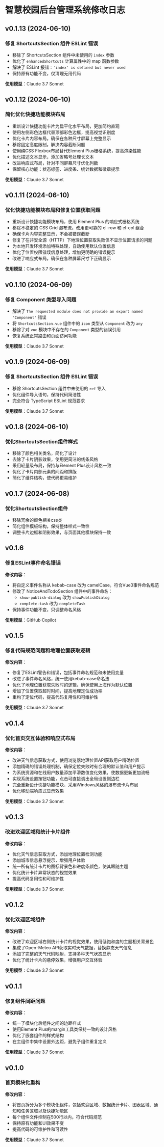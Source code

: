 # 智慧校园后台管理系统修改日志

## v0.1.13 (2024-06-10)

### 修复 ShortcutsSection 组件 ESLint 错误

- 移除了 ShortcutsSection 组件中未使用的 `index` 参数
- 优化了 `enhancedShortcuts` 计算属性中的 map 函数参数
- 解决了 ESLint 报错：`'index' is defined but never used`
- 保持原有功能不变，仅清理无用代码

**使用模型**：Claude 3.7 Sonnet

## v0.1.12 (2024-06-10)

### 简化优化快捷功能模块布局

- 重新设计快捷功能卡片为扁平化水平布局，更加简约直观
- 使用左侧彩色边框代替顶部彩色边框，提高视觉识别度
- 优化卡片内容布局，确保在各种尺寸屏幕上完整显示
- 移除固定高度限制，解决内容截断问题
- 使用纯CSS Flexbox布局替代Element Plus栅格系统，提高渲染性能
- 优化描述文本显示，添加省略号处理长文本
- 改进响应式布局，针对不同屏幕尺寸优化列数
- 保留核心功能：状态标签、进度条、统计数据和徽章提示

**使用模型**：Claude 3.7 Sonnet

## v0.1.11 (2024-06-10)

### 优化快捷功能模块布局和修复位置获取问题

- 重新设计快捷功能模块布局，使用 Element Plus 的响应式栅格系统
- 移除不稳定的 CSS Grid 瀑布流，改用更可靠的 el-row 和 el-col 组合
- 确保卡片内容完整显示，不会被错误截断
- 修复了在非安全源（HTTP）下地理位置获取失败但不显示位置请求的问题
- 为本地开发环境添加特殊处理，自动使用默认位置信息
- 优化了位置权限错误信息处理，增加更明确的错误提示
- 改进了响应式布局，确保在各种屏幕尺寸下正确显示

**使用模型**：Claude 3.7 Sonnet

## v0.1.10 (2024-06-09)

### 修复 Component 类型导入问题

- 解决了 `The requested module does not provide an export named 'Component'` 错误
- 将 `ShortcutsSection.vue` 组件中的 `icon` 类型从 `Component` 改为 `any`
- 移除了对 `vue` 模块中不存在的 `Component` 类型的错误引用
- 恢复系统正常路由和页面访问功能

**使用模型**：Claude 3.7 Sonnet

## v0.1.9 (2024-06-09)

### 修复 ShortcutsSection 组件 ESLint 错误

- 移除 ShortcutsSection 组件中未使用的 `ref` 导入
- 优化组件导入语句，保持代码简洁性
- 完全符合 TypeScript ESLint 规范要求

**使用模型**：Claude 3.7 Sonnet

## v0.1.8 (2024-06-10)

### 优化ShortcutsSection组件样式

- 移除了颜色相关类名，简化了设计
- 去除了卡片阴影效果，使用更简洁的线条风格
- 采用轻量级布局，保持与Element Plus设计风格一致
- 优化了卡片内部元素的间距和排版
- 简化了组件结构，使代码更易维护

## v0.1.7 (2024-06-08)

### 优化ShortcutsSection组件

- 移除冗余的颜色相关css类
- 简化组件模板结构，保持整体样式一致性
- 调整卡片边框和阴影效果，与页面其他模块保持一致

## v0.1.6

### 修复ESLint事件命名错误

**修改内容**：

- 将自定义事件名称从 kebab-case 改为 camelCase，符合Vue3事件命名规范
- 修改了 NoticeAndTodoSection 组件中的事件命名：
  - `show-publish-dialog` 改为 `showPublishDialog`
  - `complete-task` 改为 `completeTask`
- 保持事件功能不变，只调整命名风格

**使用模型**：GitHub Copilot

## v0.1.5

### 修复代码规范问题和地理位置获取逻辑

**修改内容**：

- 修复了ESLint警告和错误，包括事件命名规范和未使用变量
- 改进了事件命名风格，统一使用kebab-case命名法
- 优化了地理位置获取失败时的逻辑，确保使用上海作为默认位置
- 增加了位置获取超时时间，提高地理定位成功率
- 重构了定位代码，提高代码复用性和可维护性

**使用模型**：Claude 3.7 Sonnet

## v0.1.4

### 优化首页交互体验和响应式布局

**修改内容**：

- 改进天气信息获取方式，使用浏览器地理位置API获取用户精确位置
- 添加精确的错误处理机制，确保定位失败时有合理的默认值和用户提示
- 为系统资源和在线用户数量添加平滑数值变化效果，使数据更新更加流畅
- 实现系统设置按钮功能，点击可直接调出全局设置侧边栏
- 完全重新设计快捷功能模块，采用Windows风格的瀑布流卡片布局
- 优化移动端响应式显示效果

**使用模型**：Claude 3.7 Sonnet

## v0.1.3

### 改进欢迎区域和统计卡片组件

**修改内容**：

- 优化天气信息获取方式，添加地理位置检测功能
- 添加城市信息悬浮提示，增强用户体验
- 统一所有统计卡片的图标背景色和进度条颜色，使其跟随主题
- 优化统计卡片异常状态的视觉效果
- 提高代码复用性和可维护性

**使用模型**：Claude 3.7 Sonnet

## v0.1.2

### 优化欢迎区域组件

**修改内容**：

- 改进了欢迎区域右侧统计卡片的视觉效果，使用低饱和度的主题相关背景色
- 集成了Open-Meteo API获取实时天气数据，替换静态天气信息
- 添加了完整的天气代码映射，支持多种天气状态显示
- 优化了统计卡片的悬停效果，增强用户交互体验

**使用模型**：Claude 3.7 Sonnet

## v0.1.1

### 修复组件间距问题

**修改内容**：

- 统一了模块化后组件之间的边距样式
- 使用Element Plus的margin工具类保持一致的设计风格
- 优化了嵌套组件的样式结构
- 在主组件中集中设置外边距，避免子组件重复定义

**使用模型**：Claude 3.7 Sonnet

## v0.1.0

### 首页模块化重构

**修改内容**：

- 将首页拆分为多个模块化组件，包括欢迎区域、数据统计卡片、图表区域、通知和任务区域以及快捷功能区
- 每个组件文件控制在500行以内，符合代码规范
- 保持原有功能和UI效果不变
- 提高代码的可维护性和可读性

**使用模型**：Claude 3.7 Sonnet
